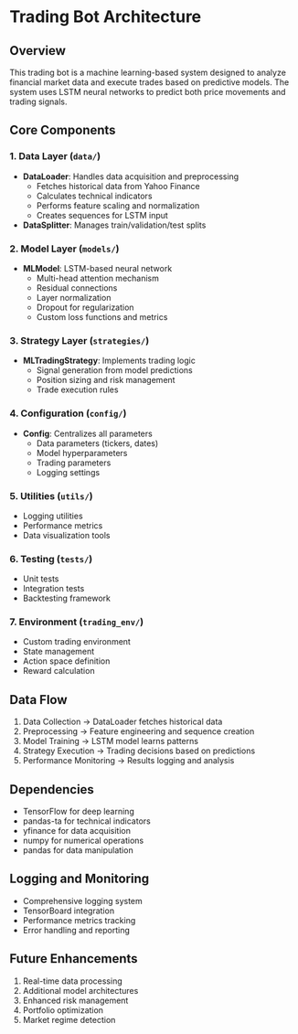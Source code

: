 # Trading Bot Architecture

## Overview
This trading bot is a machine learning-based system designed to analyze financial market data and execute trades based on predictive models. The system uses LSTM neural networks to predict both price movements and trading signals.

## Core Components

### 1. Data Layer (`data/`)
- **DataLoader**: Handles data acquisition and preprocessing
  - Fetches historical data from Yahoo Finance
  - Calculates technical indicators
  - Performs feature scaling and normalization
  - Creates sequences for LSTM input
- **DataSplitter**: Manages train/validation/test splits

### 2. Model Layer (`models/`)
- **MLModel**: LSTM-based neural network
  - Multi-head attention mechanism
  - Residual connections
  - Layer normalization
  - Dropout for regularization
  - Custom loss functions and metrics

### 3. Strategy Layer (`strategies/`)
- **MLTradingStrategy**: Implements trading logic
  - Signal generation from model predictions
  - Position sizing and risk management
  - Trade execution rules

### 4. Configuration (`config/`)
- **Config**: Centralizes all parameters
  - Data parameters (tickers, dates)
  - Model hyperparameters
  - Trading parameters
  - Logging settings

### 5. Utilities (`utils/`)
- Logging utilities
- Performance metrics
- Data visualization tools

### 6. Testing (`tests/`)
- Unit tests
- Integration tests
- Backtesting framework

### 7. Environment (`trading_env/`)
- Custom trading environment
- State management
- Action space definition
- Reward calculation

## Data Flow
1. Data Collection → DataLoader fetches historical data
2. Preprocessing → Feature engineering and sequence creation
3. Model Training → LSTM model learns patterns
4. Strategy Execution → Trading decisions based on predictions
5. Performance Monitoring → Results logging and analysis

## Dependencies
- TensorFlow for deep learning
- pandas-ta for technical indicators
- yfinance for data acquisition
- numpy for numerical operations
- pandas for data manipulation

## Logging and Monitoring
- Comprehensive logging system
- TensorBoard integration
- Performance metrics tracking
- Error handling and reporting

## Future Enhancements
1. Real-time data processing
2. Additional model architectures
3. Enhanced risk management
4. Portfolio optimization
5. Market regime detection 